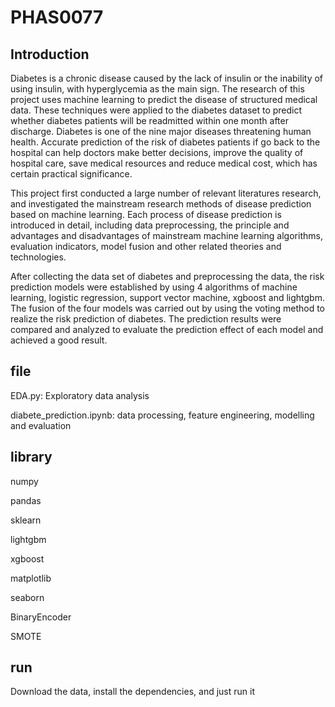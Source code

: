 # PHAS0077

## Introduction
Diabetes is a chronic disease caused by the lack of insulin or the inability of using insulin, with hyperglycemia as the main sign. The research of this project uses machine learning to predict the disease of structured medical data. These techniques were applied to the diabetes dataset to predict whether diabetes patients will be readmitted within one month after discharge. Diabetes is one of the nine major diseases threatening human health. Accurate prediction of the risk of diabetes patients if go back to the hospital can help doctors make better decisions, improve the quality of hospital care, save medical resources and reduce medical cost, which has certain practical significance.

This project first conducted a large number of relevant literatures research, and investigated the mainstream research methods of disease prediction based on machine learning. Each process of disease prediction is introduced in detail, including data preprocessing, the principle and advantages and disadvantages of mainstream machine learning algorithms, evaluation indicators, model fusion and other related theories and technologies.

After collecting the data set of diabetes and preprocessing the data, the risk prediction models were established by using 4 algorithms of machine learning, logistic regression, support vector machine, xgboost and lightgbm. The fusion of the four models was carried out by using the voting method to realize the risk prediction of diabetes. The prediction results were compared and analyzed to evaluate the prediction effect of each model and achieved a good result.

## file
EDA.py: Exploratory data analysis

diabete_prediction.ipynb: data processing, feature engineering, modelling and evaluation

## library
numpy

pandas

sklearn

lightgbm

xgboost

matplotlib

seaborn

BinaryEncoder

SMOTE
## run
Download the data, install the dependencies, and just run it
